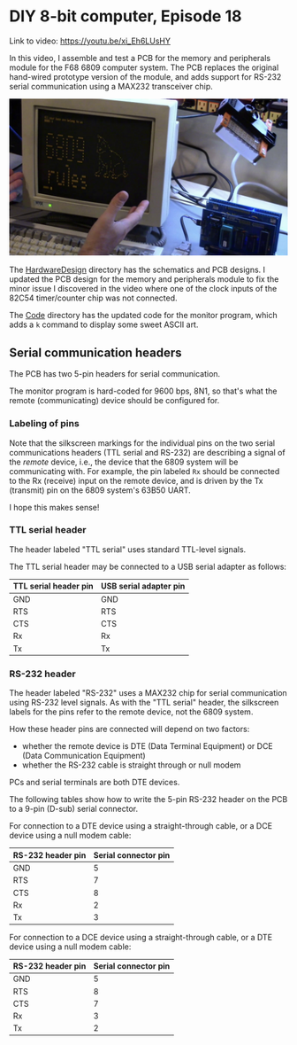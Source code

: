 # DIY 8-bit computer, Episode 18

Link to video: <https://youtu.be/xi_Eh6LUsHY>

In this video, I assemble and test a PCB for the memory and peripherals module
for the F68 6809 computer system.  The PCB replaces the original hand-wired
prototype version of the module, and adds support for RS-232 serial
communication using a MAX232 transceiver chip.

![6809 system connected to a serial terminal](img/ep18_thumb.png)

The [HardwareDesign](HardwareDesign) directory has the schematics and PCB
designs.  I updated the PCB design for the memory and peripherals module
to fix the minor issue I discovered in the video where one of the clock
inputs of the 82C54 timer/counter chip was not connected.

The [Code](Code) directory has the updated code for the monitor program,
which adds a `k` command to display some sweet ASCII art.

## Serial communication headers

The PCB has two 5-pin headers for serial communication.

The monitor program is hard-coded for 9600 bps, 8N1, so that's what the
remote (communicating) device should be configured for.

### Labeling of pins

Note that the silkscreen markings for the individual pins on the two
serial communications headers (TTL serial and RS-232) are
describing a signal of the *remote* device, i.e., the device that
the 6809 system will be communicating with.  For example, the pin labeled
`Rx` should be connected to the Rx (receive) input on the remote device, and
is driven by the Tx (transmit) pin on the 6809 system's 63B50 UART.

I hope this makes sense!

### TTL serial header

The header labeled "TTL serial" uses standard TTL-level signals.

The TTL serial header may be connected to a USB serial adapter as follows:

TTL serial header pin | USB serial adapter pin
--------------------- | ----------------------
GND                   | GND
RTS                   | RTS
CTS                   | CTS
Rx                    | Rx
Tx                    | Tx

### RS-232 header

The header labeled "RS-232" uses a MAX232 chip for serial communication using
RS-232 level signals.  As with the "TTL serial" header, the silkscreen labels
for the pins refer to the remote device, not the 6809 system.

How these header pins are connected will depend on two factors:

* whether the remote device is DTE (Data Terminal Equipment) or DCE (Data
  Communication Equipment)
* whether the RS-232 cable is straight through or null modem

PCs and serial terminals are both DTE devices.

The following tables show how to write the 5-pin RS-232 header on the PCB
to a 9-pin (D-sub) serial connector.

For connection to a DTE device using a straight-through cable, or a DCE device
using a null modem cable:

RS-232 header pin | Serial connector pin
----------------- | --------------------
GND               | 5
RTS               | 7
CTS               | 8
Rx                | 2
Tx                | 3


For connection to a DCE device using a straight-through cable, or a DTE
device using a null modem cable:

RS-232 header pin | Serial connector pin
----------------- | --------------------
GND               | 5
RTS               | 8
CTS               | 7
Rx                | 3
Tx                | 2
